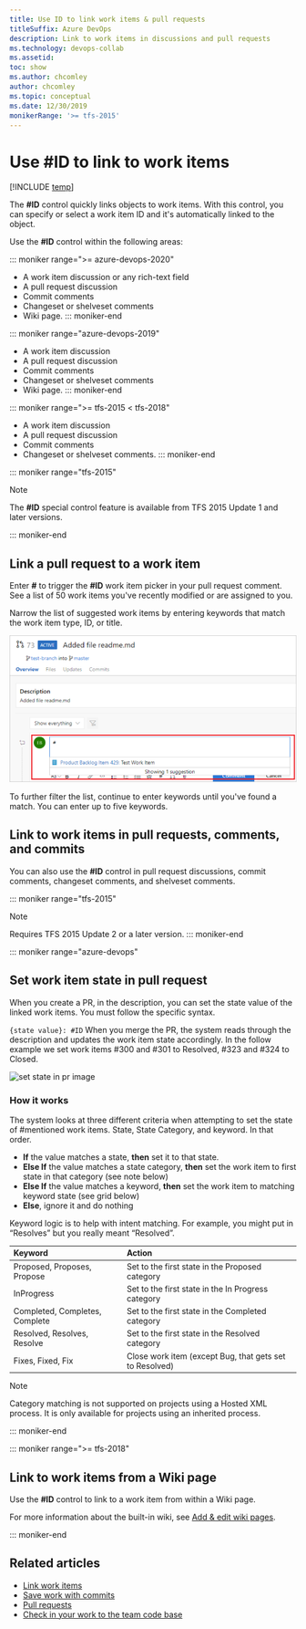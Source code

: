 ```yaml
---
title: Use ID to link work items & pull requests
titleSuffix: Azure DevOps
description: Link to work items in discussions and pull requests 
ms.technology: devops-collab
ms.assetid: 
toc: show
ms.author: chcomley
author: chcomley
ms.topic: conceptual
ms.date: 12/30/2019
monikerRange: '>= tfs-2015'
---
```


# Use #ID to link to work items  

[!INCLUDE [temp](../includes/version-ts-tfs-2015-2016.md)]

The **#ID** control quickly links objects to work items. With this control, you can specify or select a work item ID and it's automatically linked to the object. 

Use the **#ID** control within the following areas:

::: moniker range=">= azure-devops-2020"
- A work item discussion or any rich-text field
- A pull request discussion
- Commit comments
- Changeset or shelveset comments
- Wiki page. 
::: moniker-end

::: moniker range="azure-devops-2019"
- A work item discussion 
- A pull request discussion
- Commit comments
- Changeset or shelveset comments
- Wiki page. 
::: moniker-end

::: moniker range=">= tfs-2015 < tfs-2018"
- A work item discussion 
- A pull request discussion
- Commit comments
- Changeset or shelveset comments. 
::: moniker-end

<a id="mention-wit-id">  </a>

::: moniker range="tfs-2015"
> [!NOTE]  
> The **#ID** special control feature is available from TFS 2015 Update 1 and later versions.

::: moniker-end


## Link a pull request to a work item

Enter **#** to trigger the **#ID** work item picker in your pull request comment. See a list of 50 work items you've recently modified or are assigned to you.

Narrow the list of suggested work items by entering keywords that match the work item type, ID, or title.

![Pull request comment area, enter # to invoke work item control](media/ALM_PRD_ID_PR.png)  

To further filter the list, continue to enter keywords until you've found a match. You can enter up to five keywords.

## Link to work items in pull requests, comments, and commits

You can also use the **#ID** control in pull request discussions, commit comments, changeset comments, and shelveset comments.

::: moniker range="tfs-2015"
> [!NOTE]  
> Requires TFS 2015 Update 2 or a later version.
::: moniker-end

::: moniker range="azure-devops"

## Set work item state in pull request

When you create a PR, in the description, you can set the state value of the linked work items. You must follow the specific syntax.

``` {state value}: #ID ```
When you merge the PR, the system reads through the description and updates the work item state accordingly. In the follow example we set work items #300 and #301 to Resolved, #323 and #324 to Closed.

![set state in pr image](media/pr-set-state-of-work-items.png)
 
### How it works
The system looks at three different criteria when attempting to set the state of #mentioned work items. State, State Category, and keyword. In that order.

  - **If** the value matches a state, **then** set it to that state. 
  - **Else If** the value matches a state category, **then** set the work item to first state in that category (see note below)
  - **Else If** the value matches a keyword, **then** set the work item to matching keyword state (see grid below)
  - **Else**, ignore it and do nothing

Keyword logic is to help with intent matching. For example, you might put in “Resolves” but you really meant “Resolved”. 

| Keyword   |      Action      | 
|:----------|:-------------|
| Proposed, Proposes, Propose | Set to the first state in the Proposed category  | 
| InProgress | Set to the first state in the In Progress category |
| Completed, Completes, Complete | Set to the first state in the Completed category |
| Resolved, Resolves, Resolve| Set to the first state in the Resolved category |
| Fixes, Fixed, Fix | Close work item (except Bug, that gets set to Resolved) |

> [!NOTE]  
> Category matching is not supported on projects using a Hosted XML process. It is only available for projects using an inherited process.

::: moniker-end


::: moniker range=">= tfs-2018"

## Link to work items from a Wiki page

Use the **#ID** control to link to a work item from within a Wiki page.

For more information about the built-in wiki, see [Add & edit wiki pages](../project/wiki/add-edit-wiki.md).

::: moniker-end


## Related articles

- [Link work items](../boards/backlogs/add-link.md)
- [Save work with commits](../repos/git/commits.md)
- [Pull requests](../repos/git/pullrequest.md)
- [Check in your work to the team code base](../repos/tfvc/check-your-work-team-codebase.md)

